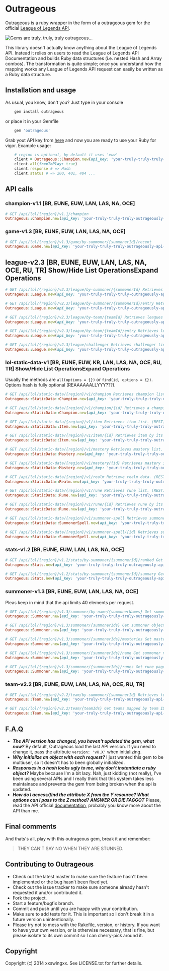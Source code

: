 # Outrageous

Outrageous is a ruby wrapper in the form of a outrageous gem for the official [League of Legends API](https://developer.riotgames.com/).

![Gems are truly, truly, truly outrageous...](http://x1.fjcdn.com/comments/4256386+_35ff0c0c528c84aacf20464730f61b4f.jpg "Gems are truly, truly, truly outrageous...")

This library doesn't actually know anything about the League of Legends API. Instead it relies on users to read the League of Legends API Documentation and builds Ruby data structures (i.e. nested Hash and Array combos). The transformation is quite simple; once you understand how the mapping works any League of Legends API request can easily be written as a Ruby data structure.

## Installation and usage

As usual, you know, don't you? Just type in your console

```bash
	gem install outrageous
```
or place it in your Gemfile

```ruby
	gem 'outrageous'
```
Grab yout API key from [here](https://developer.riotgames.com/) and now you are ready to use your Ruby for vigor. Example usage:

```ruby
	# region is optional, by default it uses 'euw'
	client = Outrageous::Champion.new(api_key: 'your-truly-truly-truly-outrageously-api-key', region: 'euw')
	client.all(freeToPlay: true)
	client.response # => Hash
	client.status # => 200, 401, 404 ... 
```

## API calls

### champion-v1.1 [BR, EUNE, EUW, LAN, LAS, NA, OCE]
	
```ruby
# GET /api/lol/{region}/v1.1/champion
Outrageous::Champion.new(api_key: 'your-truly-truly-truly-outrageously-api-key').all(champData: 'all', locale: 'es_ES')
``` 

### game-v1.3 [BR, EUNE, EUW, LAN, LAS, NA, OCE]

```ruby
# GET /api/lol/{region}/v1.3/game/by-summoner/{summonerId}/recent
Outrageous::Game.new(api_key: 'your-truly-truly-truly-outrageously-api-key').find(summoner_id)
```

## league-v2.3 [BR, EUNE, EUW, LAN, LAS, NA, OCE, RU, TR] Show/Hide List OperationsExpand Operations

```ruby
# GET /api/lol/{region}/v2.3/league/by-summoner/{summonerId} Retrieves leagues data for summoner, including summoner's teams. (REST)
Outrageous::League.new(api_key: 'your-truly-truly-truly-outrageously-api-key').get_leagues_with_team_by_summoner_id(summoner_id)

# GET /api/lol/{region}/v2.3/league/by-summoner/{summonerId}/entry Retrieves leagues entry data for summoner, including summoner's teams. (REST)
Outrageous::League.new(api_key: 'your-truly-truly-truly-outrageously-api-key').get_leagues_by_summoner_id(summoner_id)

# GET /api/lol/{region}/v2.3/league/by-team/{teamId} Retrieves leagues data for team. (REST)
Outrageous::League.new(api_key: 'your-truly-truly-truly-outrageously-api-key').get_leagues_by_team_id(team_id)

# GET /api/lol/{region}/v2.3/league/by-team/{teamId}/entry Retrieves leagues entry data for team. (REST)
Outrageous::League.new(api_key: 'your-truly-truly-truly-outrageously-api-key').get_leagues_entry_by_team_id(team_id)

# GET /api/lol/{region}/v2.3/league/challenger Retrieves challenger tier leagues. (REST)
Outrageous::League.new(api_key: 'your-truly-truly-truly-outrageously-api-key').get_challenger_info(type)d

```

### lol-static-data-v1 [BR, EUNE, EUW, KR, LAN, LAS, NA, OCE, RU, TR] Show/Hide List OperationsExpand Operations

Usually the methods are ```all(options = {})``` or ```find(id, options = {})```. Options hash is fully optional (REAAAAAALLYYY???).

```ruby
# GET /api/lol/static-data/{region}/v1/champion Retrieves champion list. (REST)
Outrageous::StaticData::Champion.new(api_key: 'your-truly-truly-truly-outrageously-api-key').all(champData: 'all', locale: 'es_ES')

# GET /api/lol/static-data/{region}/v1/champion/{id} Retrieves a champion by its id. (REST)
Outrageous::StaticData::Champion.new(api_key: 'your-truly-truly-truly-outrageously-api-key').find(champion_id, champData: 'all', locale: 'es_ES')

# GET /api/lol/static-data/{region}/v1/item Retrieves item list. (REST)
Outrageous::StaticData::Item.new(api_key: 'your-truly-truly-truly-outrageously-api-key').all(itemData: 'all', locale: 'es_ES')

# GET /api/lol/static-data/{region}/v1/item/{id} Retrieves item by its unique id. (REST)
Outrageous::StaticData::Item.new(api_key: 'your-truly-truly-truly-outrageously-api-key').find(item_id, itemData: 'all', locale: 'es_ES')

# GET /api/lol/static-data/{region}/v1/mastery Retrieves mastery list. (REST)
Outrageous::StaticData::Mastery.new(api_key: 'your-truly-truly-truly-outrageously-api-key').all(masteryListData: 'all', locale: 'es_ES')

# GET /api/lol/static-data/{region}/v1/mastery/{id} Retrieves mastery item by its unique id. (REST)
Outrageous::StaticData::Mastery.new(api_key: 'your-truly-truly-truly-outrageously-api-key').find(summoner_id, masteryListData: 'all', locale: 'es_ES')

# GET /api/lol/static-data/{region}/v1/realm Retrieve realm data. (REST)
Outrageous::StaticData::Realm.new(api_key: 'your-truly-truly-truly-outrageously-api-key').all

# GET /api/lol/static-data/{region}/v1/rune Retrieves rune list. (REST)
Outrageous::StaticData::Rune.new(api_key: 'your-truly-truly-truly-outrageously-api-key').all(runeListData: 'all', locale: 'es_ES')

# GET /api/lol/static-data/{region}/v1/rune/{id} Retrieves rune by its unique id. (REST)
Outrageous::StaticData::Rune.new(api_key: 'your-truly-truly-truly-outrageously-api-key').find(rune_id, runeListData: 'all', locale: 'es_ES')

# GET /api/lol/static-data/{region}/v1/summoner-spell Retrieves summoner spell list. (REST)
Outrageous::StaticData::SummonerSpell.new(api_key: 'your-truly-truly-truly-outrageously-api-key').all(spellData: 'all', locale: 'es_ES')

# GET /api/lol/static-data/{region}/v1/summoner-spell/{id} Retrieves summoner spell by its unique id. (REST)
Outrageous::StaticData::SummonerSpell.new(api_key: 'your-truly-truly-truly-outrageously-api-key').find(summoner_spell_id, spellData: 'all', locale: 'es_ES')
```

### stats-v1.2 [BR, EUNE, EUW, LAN, LAS, NA, OCE]

```ruby
# GET /api/lol/{region}/v1.2/stats/by-summoner/{summonerId}/ranked Get ranked stats by summoner ID. Includes statistics for Twisted Treeline and Summoner's Rift. (REST)
Outrageous::Stats.new(api_key: 'your-truly-truly-truly-outrageously-api-key').player_ranked_by_season(summoner_id, season)

# GET /api/lol/{region}/v1.2/stats/by-summoner/{summonerId}/summary Get player stats summaries by summoner ID. One summary is returned per queue type. (REST)
Outrageous::Stats.new(api_key: 'your-truly-truly-truly-outrageously-api-key').player_summary_by_season(summoner_id, season)

```

### summoner-v1.3 [BR, EUNE, EUW, LAN, LAS, NA, OCE]

Pleas keep in mind that the api limits 40 elements per request.

```ruby
# GET /api/lol/{region}/v1.3/summoner/by-name/{summonerNames} Get summoner objects mapped by standardized summoner name for a given list of summoner names or standardized summoner names (REST)
Outrageous::Summoner.new(api_key: 'your-truly-truly-truly-outrageously-api-key').find_by_names([summoner_name1, summoner_name2, ...])

# GET /api/lol/{region}/v1.3/summoner/{summonerIds} Get summoner objects mapped by summoner ID for a given list of summoner IDs (REST)
Outrageous::Summoner.new(api_key: 'your-truly-truly-truly-outrageously-api-key').find_by_ids([summoner_id1, summoner_id2, ...])   

# GET /api/lol/{region}/v1.3/summoner/{summonerIds}/masteries Get mastery pages mapped by summoner ID for a given list of summoner IDs (REST)
Outrageous::Summoner.new(api_key: 'your-truly-truly-truly-outrageously-api-key').find_masteries([summoner_id1, summoner_id2, ...]) 

# GET /api/lol/{region}/v1.3/summoner/{summonerIds}/name Get summoner names mapped by summoner ID for a given list of summoner IDs (REST)
Outrageous::Summoner.new(api_key: 'your-truly-truly-truly-outrageously-api-key').find_names([summoner_id1, summoner_id2, ...]) 

# GET /api/lol/{region}/v1.3/summoner/{summonerIds}/runes Get rune pages mapped by summoner ID for a given list of summoner IDs (REST)
Outrageous::Summoner.new(api_key: 'your-truly-truly-truly-outrageously-api-key').find_runes([summoner_id1, summoner_id2, ...]) 
```

### team-v2.2 [BR, EUNE, EUW, LAN, LAS, NA, OCE, RU, TR]

```ruby
# GET /api/lol/{region}/v2.2/team/by-summoner/{summonerId} Retrieves teams for given summoner ID. (REST)
Outrageous::Team.new(api_key: 'your-truly-truly-truly-outrageously-api-key').find_by_summoner_id(summoner_id)

# GET /api/lol/{region}/v2.2/team/{teamIds} Get teams mapped by team ID for a given list of team IDs. (REST)
Outrageous::Team.new(api_key: 'your-truly-truly-truly-outrageously-api-key').find_by_ids([team_id1, team_id2, ...])
```

## F.A.Q

* **_The API version has changed, you haven't updated the gem, what now?_** By default, Outrageous load the last API version. If you need to change it, pass the attribute ```version: 'vX.X'``` when initializing.
* **_Why initialize an object with each request?_** I just wanted this gem to be multiuser, so it doesn't has to been globally initialized.
* **_Responses in a hash looks ugly to me, why don't instantiate a ruby object?_** Maybe because I'm a bit lazy. Nah, just kidding (not really), I've been using several APIs and I really think that this system takes less maintainace and prevents the gem from being broken when the api is updated.
* **_How do I access/find the attribute X from the Y resource? What options can I pass to the Z method? ANSWER OR DIE FAGGOT_** Please, read the API official [documentation](https://developer.riotgames.com/api/methods), probably you know more about the API than me.

## Final comments

And thats's all, play with this outrageous gem, break it and remember:

> THEY CAN'T SAY NO WHEN THEY ARE STUNNED.

## Contributing to Outrageous
 
* Check out the latest master to make sure the feature hasn't been implemented or the bug hasn't been fixed yet.
* Check out the issue tracker to make sure someone already hasn't requested it and/or contributed it.
* Fork the project.
* Start a feature/bugfix branch.
* Commit and push until you are happy with your contribution.
* Make sure to add tests for it. This is important so I don't break it in a future version unintentionally.
* Please try not to mess with the Rakefile, version, or history. If you want to have your own version, or is otherwise necessary, that is fine, but please isolate to its own commit so I can cherry-pick around it.

## Copyright

Copyright (c) 2014 xxswingxx. See LICENSE.txt for
further details.

